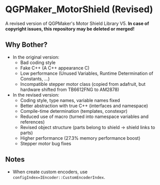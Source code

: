 # QGPMaker_MotorShield (Revised)
A revised version of QGPMaker's Motor Shield Library V5. **In case of copyright issues, this repository may be deleted or merged!**

## Why Bother?
- In the original version:
  - Bad coding style
  - Fake C++ (A C++ appearance C)
  - Low performance (Unused Variables, Runtime Determination of Constants, ...)
  - Incompatible stepper motor class (copied from adafruit, but hardware shifted from TB6612FNG to AM2878)
- In the revised version:
  - Coding style, type names, variable names fixed
  - Better abstraction with true C++ (interfaces and namespace)
  - Compile-time determination (templates, constexpr)
  - Reduced use of macro (turned into namespace variables and references)
  - Revised object structure (parts belong to shield -> shield links to parts)
  - Higher performance (27.3\% memory performance boost)
  - Stepper motor bug fixes

## Notes
- When create custom encoders, use `configIndex=IEncoder::CustomEncoderIndex`.
